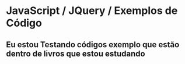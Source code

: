 # JavaScript / JQuery / Exemplos de Código

## Eu estou Testando códigos exemplo que estão dentro de livros que estou estudando
